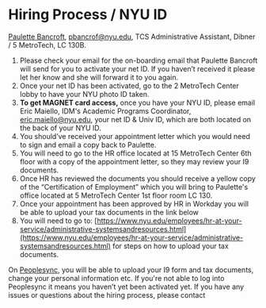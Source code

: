 # Hiring Process / NYU ID

[Paulette Bancroft](http://engineering.nyu.edu/people/paulette-bancroft), pbancrof@nyu.edu, TCS Administrative Assistant, Dibner / 5 MetroTech, LC 130B.

1. Please check your email for the on-boarding email that Paulette Bancroft will send for you to activate your net ID. If you haven’t received it please let her know and she will forward it to you again.
2. Once your net ID has been activated, go to the 2 MetroTech Center lobby to have your NYU photo ID taken.
3. **To get MAGNET card access,** once you have your NYU ID, please email Eric Maiello, IDM's Academic Programs Coordinator, eric.maiello@nyu.edu, your net ID & Univ ID, which are both located on the back of your NYU ID.
4. You should’ve received your appointment letter which you would need to sign and email a copy back to Paulette.
5. You will need to go to the HR office located at 15 MetroTech Center 6th floor with a copy of the appointment letter, so they may review your I9 documents.
6. Once HR has reviewed the documents you should receive a yellow copy of the “Certification of Employment” which you will bring to Paulette's office located at 5 MetroTech Center 1st floor room LC 130.
7. Once your appointment has been approved by HR in Workday you will be able to upload your tax documents in the link below
8. You will need to go to: [https://www.nyu.edu/employees/hr-at-your-service/administrative-systemsandresources.html](https://www.nyu.edu/employees/hr-at-your-service/administrative-systemsandresources.html) for steps on how to upload your tax documents.

On [Peoplesync](https://www.nyu.edu/employees/hr-at-your-service/administrative-systemsandresources.html), you will be able to upload your I9 form and tax documents, change your personal information etc. If you're not able to log into Peoplesync it means you haven’t yet been activated yet. If you have any issues or questions about the hiring process, please contact

